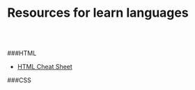 # Resources for learn languages
<br><br>

###HTML
- [HTML Cheat Sheet](https://digital.com/tools/html-cheatsheet/)


###CSS
